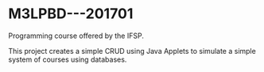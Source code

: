 # M3LPBD---201701
Programming course offered by the IFSP.


This project creates a simple CRUD using Java Applets to simulate a simple system of courses using databases.
